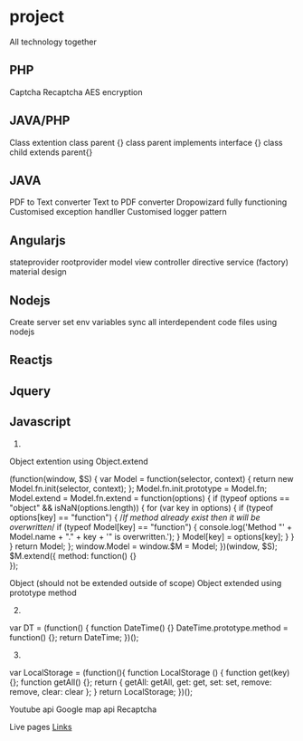 # project
All technology together

PHP
----------------
Captcha
Recaptcha
AES encryption

JAVA/PHP
----------------
Class extention
class parent {}
class parent implements interface {}
class child extends parent{}

JAVA
----------------
PDF to Text converter
Text to PDF converter
Dropowizard fully functioning
Customised exception handller
Customised logger pattern

Angularjs
----------------
stateprovider
rootprovider
model
view
controller
directive
service (factory)
material design

Nodejs
----------------
Create server
set env variables
sync all interdependent code files using nodejs

Reactjs
----------------

Jquery
----------------

Javascript
----------------

1)
Object extention using Object.extend

(function(window, $S) {
var Model = function(selector, context) {
    return new Model.fn.init(selector, context);
};
Model.fn.init.prototype = Model.fn;
Model.extend = Model.fn.extend = function(options) {
    if (typeof options == "object" && isNaN(options.length)) {
        for (var key in options) {
            if (typeof options[key] == "function") {
                /*If method already exist then it will be overwritten*/
                if (typeof Model[key]  == "function") {
                    console.log('Method "' + Model.name + "." + key + '" is overwritten.');
                }
                Model[key] = options[key];
            }
        }
    }
    return Model;
};
window.Model = window.$M = Model;
})(window, $S);
$M.extend({
	method: function() {}	
});

Object (should not be extended outside of scope)
Object extended using prototype method

2)
var DT = (function() {
	function DateTime() {}
	DateTime.prototype.method = function() {};
    return DateTime;
})();

3)
var LocalStorage = (function(){
    function LocalStorage () {
        function get(key) {};
        function getAll() {};
        return {
            getAll: getAll,
            get: get,
            set: set,
            remove: remove,
            clear: clear
        };
    }
    return LocalStorage;
})();

Youtube api
Google map api
Recaptcha

Live pages
[Links](https://docs.google.com/spreadsheets/d/1-kRxk-nzYA8EHnwrWwAZojOm2u502wnmPx0pZ6uULTs/pubhtml)


